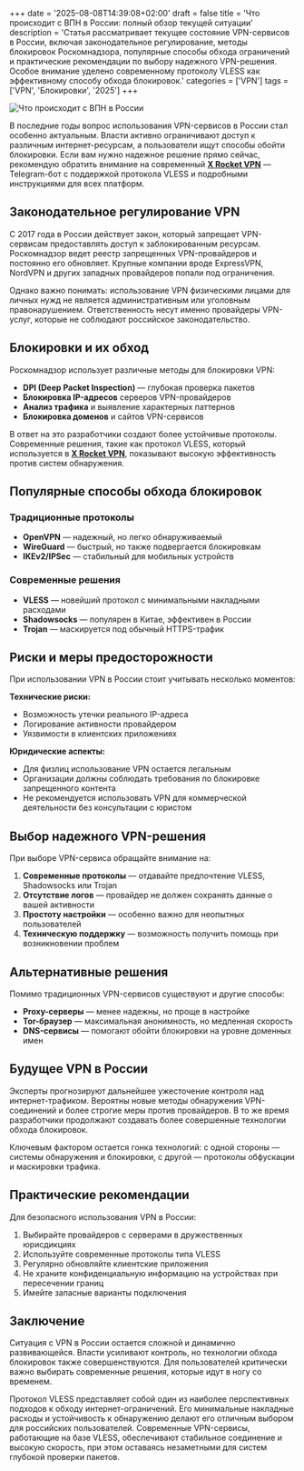 +++
date = '2025-08-08T14:39:08+02:00'
draft = false
title = 'Что происходит с ВПН в России: полный обзор текущей ситуации'
description = 'Статья рассматривает текущее состояние VPN-сервисов в России, включая законодательное регулирование, методы блокировок Роскомнадзора, популярные способы обхода ограничений и практические рекомендации по выбору надежного VPN-решения. Особое внимание уделено современному протоколу VLESS как эффективному способу обхода блокировок.'
categories = ['VPN']
tags = ['VPN', 'Блокировки', '2025']
+++

![Что происходит с ВПН в России](https://ladyfly-content.fra1.cdn.digitaloceanspaces.com/EF97EEF2-B1E1-4E7B-A776-C27F46FA0385.jpeg)

В последние годы вопрос использования VPN-сервисов в России стал особенно актуальным. Власти активно ограничивают доступ к различным интернет-ресурсам, а пользователи ищут способы обойти блокировки. Если вам нужно надежное решение прямо сейчас, рекомендую обратить внимание на современный **[X Rocket VPN](https://t.me/X_Rocket_VPN_bot?start=ref-b-9)** — Telegram-бот с поддержкой протокола VLESS и подробными инструкциями для всех платформ.

## Законодательное регулирование VPN

С 2017 года в России действует закон, который запрещает VPN-сервисам предоставлять доступ к заблокированным ресурсам. Роскомнадзор ведет реестр запрещенных VPN-провайдеров и постоянно его обновляет. Крупные компании вроде ExpressVPN, NordVPN и других западных провайдеров попали под ограничения.

Однако важно понимать: использование VPN физическими лицами для личных нужд не является административным или уголовным правонарушением. Ответственность несут именно провайдеры VPN-услуг, которые не соблюдают российское законодательство.

## Блокировки и их обход

Роскомнадзор использует различные методы для блокировки VPN:

- **DPI (Deep Packet Inspection)** — глубокая проверка пакетов
- **Блокировка IP-адресов** серверов VPN-провайдеров  
- **Анализ трафика** и выявление характерных паттернов
- **Блокировка доменов** и сайтов VPN-сервисов

В ответ на это разработчики создают более устойчивые протоколы. Современные решения, такие как протокол VLESS, который используется в **[X Rocket VPN](https://t.me/X_Rocket_VPN_bot?start=ref-b-9)**, показывают высокую эффективность против систем обнаружения.

## Популярные способы обхода блокировок

### Традиционные протоколы

- **OpenVPN** — надежный, но легко обнаруживаемый
- **WireGuard** — быстрый, но также подвергается блокировкам
- **IKEv2/IPSec** — стабильный для мобильных устройств

### Современные решения

- **VLESS** — новейший протокол с минимальными накладными расходами
- **Shadowsocks** — популярен в Китае, эффективен в России  
- **Trojan** — маскируется под обычный HTTPS-трафик

## Риски и меры предосторожности

При использовании VPN в России стоит учитывать несколько моментов:

**Технические риски:**
- Возможность утечки реального IP-адреса
- Логирование активности провайдером
- Уязвимости в клиентских приложениях

**Юридические аспекты:**
- Для физлиц использование VPN остается легальным
- Организации должны соблюдать требования по блокировке запрещенного контента
- Не рекомендуется использовать VPN для коммерческой деятельности без консультации с юристом

## Выбор надежного VPN-решения

При выборе VPN-сервиса обращайте внимание на:

1. **Современные протоколы** — отдавайте предпочтение VLESS, Shadowsocks или Trojan
2. **Отсутствие логов** — провайдер не должен сохранять данные о вашей активности  
3. **Простоту настройки** — особенно важно для неопытных пользователей
4. **Техническую поддержку** — возможность получить помощь при возникновении проблем

## Альтернативные решения

Помимо традиционных VPN-сервисов существуют и другие способы:

- **Proxy-серверы** — менее надежны, но проще в настройке
- **Tor-браузер** — максимальная анонимность, но медленная скорость
- **DNS-сервисы** — помогают обойти блокировки на уровне доменных имен

## Будущее VPN в России

Эксперты прогнозируют дальнейшее ужесточение контроля над интернет-трафиком. Вероятны новые методы обнаружения VPN-соединений и более строгие меры против провайдеров. В то же время разработчики продолжают создавать более совершенные технологии обхода блокировок.

Ключевым фактором остается гонка технологий: с одной стороны — системы обнаружения и блокировки, с другой — протоколы обфускации и маскировки трафика.

## Практические рекомендации

Для безопасного использования VPN в России:

1. Выбирайте провайдеров с серверами в дружественных юрисдикциях
2. Используйте современные протоколы типа VLESS
3. Регулярно обновляйте клиентские приложения  
4. Не храните конфиденциальную информацию на устройствах при пересечении границ
5. Имейте запасные варианты подключения

## Заключение

Ситуация с VPN в России остается сложной и динамично развивающейся. Власти усиливают контроль, но технологии обхода блокировок также совершенствуются. Для пользователей критически важно выбирать современные решения, которые идут в ногу со временем.

Протокол VLESS представляет собой один из наиболее перспективных подходов к обходу интернет-ограничений. Его минимальные накладные расходы и устойчивость к обнаружению делают его отличным выбором для российских пользователей. Современные VPN-сервисы, работающие на базе VLESS, обеспечивают стабильное соединение и высокую скорость, при этом оставаясь незаметными для систем глубокой проверки пакетов.